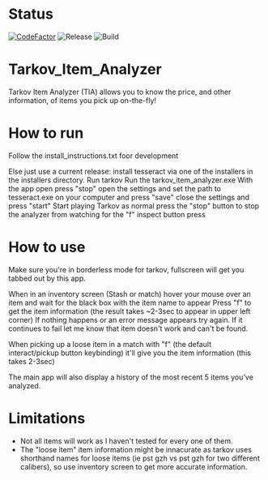 # Status
[![CodeFactor](https://www.codefactor.io/repository/github/nmurphy101/tarkovitemanalyzer/badge)](https://www.codefactor.io/repository/github/nmurphy101/tarkovitemanalyzer) ![Release](https://github.com/nmurphy101/tarkovitemanalyzer/actions/workflows/build.yml/badge.svg?branch=main) ![Build](https://github.com/nmurphy101/tarkovitemanalyzer/actions/workflows/python-app.yml/badge.svg)

# Tarkov_Item_Analyzer
Tarkov Item Analyzer (TIA) allows you to know the price, and other information, of items you pick up on-the-fly!

# How to run

Follow the install_instructions.txt foor development

Else just use a current release:
install tesseract via one of the installers in the installers directory.
Run tarkov
Run the tarkov_item_analyzer.exe
With the app open press "stop" open the settings and set the path to tesseract.exe on your computer and press "save"
close the settings and press "start"
Start playing Tarkov as normal
press the "stop" button to stop the analyzer from watching for the "f" inspect button press

# How to use

Make sure you're in borderless mode for tarkov, fullscreen will get you tabbed out by this app.

When in an inventory screen (Stash or match) hover your mouse over an item and wait for the black box with the item name to appear
Press "f" to get the item information (the result takes ~2-3sec to appear in upper left corner)
If nothing happens or an error message appears try again.
If it continues to fail let me know that item doesn't work and can't be found.

When picking up a loose item in a match with "f" (the default interact/pickup button keybinding)
it'll give you the item information (this takes 2-3sec)

The main app will also display a history of the most recent 5 items you've analyzed.

# Limitations
- Not all items will work as I haven't tested for every one of them.
- The "loose item" item information might be innacurate as tarkov uses shorthand names for loose items
  (ie pst gzh vs pst gzh for two different calibers), so use inventory screen to get more accurate information.
